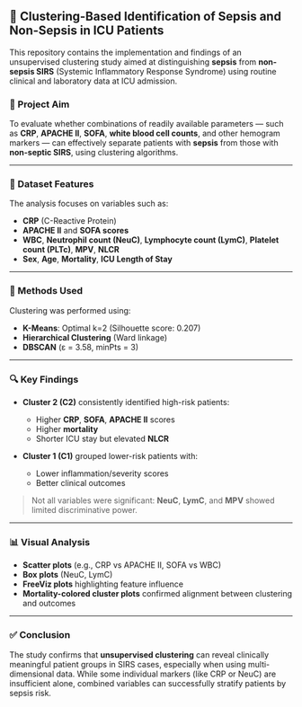 ## 🧪 Clustering-Based Identification of Sepsis and Non-Sepsis in ICU Patients

This repository contains the implementation and findings of an unsupervised clustering study aimed at distinguishing **sepsis** from **non-sepsis SIRS** (Systemic Inflammatory Response Syndrome) using routine clinical and laboratory data at ICU admission.

### 🎯 Project Aim

To evaluate whether combinations of readily available parameters — such as **CRP**, **APACHE II**, **SOFA**, **white blood cell counts**, and other hemogram markers — can effectively separate patients with **sepsis** from those with **non-septic SIRS**, using clustering algorithms.

---

### 🧬 Dataset Features

The analysis focuses on variables such as:

* **CRP** (C-Reactive Protein)
* **APACHE II** and **SOFA scores**
* **WBC**, **Neutrophil count (NeuC)**, **Lymphocyte count (LymC)**, **Platelet count (PLTc)**, **MPV**, **NLCR**
* **Sex**, **Age**, **Mortality**, **ICU Length of Stay**

---

### 🧠 Methods Used

Clustering was performed using:

* **K-Means**: Optimal k=2 (Silhouette score: 0.207)
* **Hierarchical Clustering** (Ward linkage)
* **DBSCAN** (ε = 3.58, minPts = 3)

---

### 🔍 Key Findings

* **Cluster 2 (C2)** consistently identified high-risk patients:

  * Higher **CRP**, **SOFA**, **APACHE II** scores
  * Higher **mortality**
  * Shorter ICU stay but elevated **NLCR**
* **Cluster 1 (C1)** grouped lower-risk patients with:

  * Lower inflammation/severity scores
  * Better clinical outcomes

> Not all variables were significant: **NeuC**, **LymC**, and **MPV** showed limited discriminative power.

---

### 📊 Visual Analysis

* **Scatter plots** (e.g., CRP vs APACHE II, SOFA vs WBC)
* **Box plots** (NeuC, LymC)
* **FreeViz plots** highlighting feature influence
* **Mortality-colored cluster plots** confirmed alignment between clustering and outcomes

---

### ✅ Conclusion

The study confirms that **unsupervised clustering** can reveal clinically meaningful patient groups in SIRS cases, especially when using multi-dimensional data. While some individual markers (like CRP or NeuC) are insufficient alone, combined variables can successfully stratify patients by sepsis risk.


